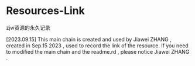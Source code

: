 # Resources-Link
zjw资源的永久记录

[2023.09.15]
This main chain is created and used by Jiawei ZHANG , created in Sep.15 2023 , used to record the link of the resource. 
If you need to modified the main chain and the readme.rd , please notice Jiawei ZHANG .
